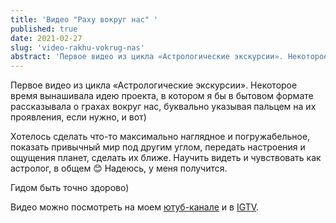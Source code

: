 ```yaml
---
title: 'Видео "Раху вокруг нас" '
published: true
date: 2021-02-27
slug: 'video-rakhu-vokrug-nas'
abstract: 'Первое видео из цикла «Астрологические экскурсии». Некоторое время вынашивала идею проекта, в котором я бы в бытовом формате рассказывала о грахах вокруг нас, буквально указывая пальцем на их проявления, если нужно, и вот)'
---
```


Первое видео из цикла «Астрологические экскурсии». Некоторое время вынашивала идею проекта, в котором я бы в бытовом формате рассказывала о грахах вокруг нас, буквально указывая пальцем на их проявления, если нужно, и вот) 

<!-- more -->

Хотелось сделать что-то максимально наглядное и погружабельное, показать привычный мир под другим углом, передать настроения и ощущения планет, сделать их ближе. Научить видеть и чувствовать как астролог, в общем 😊 Надеюсь, у меня получится.

Гидом быть точно здорово)

Видео можно посмотреть на моем [ютуб-канале](https://www.youtube.com/watch?v=k170WvH48cg&t=2s) и в [IGTV](https://www.instagram.com/tv/CLrlhigi-hs/).